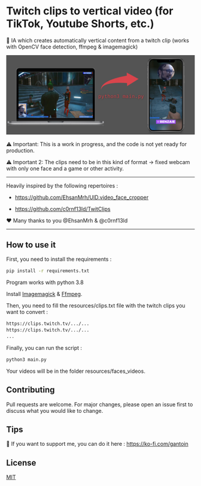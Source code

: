 # Twitch clips to vertical video (for TikTok, Youtube Shorts, etc.)
🤖 IA which creates automatically vertical content from a twitch clip (works with OpenCV face detection, ffmpeg & imagemagick)

![](demo.png)

⚠️ Important: This is a work in progress, and the code is not yet ready for production.

⚠️ Important 2: The clips need to be in this kind of format → fixed webcam with only one face and a game or other activity.

---

Heavily inspired by the following repertoires :

- https://github.com/EhsanMrh/UID.video_face_cropper

- https://github.com/c0rnf13ld/TwitClips

♥️ Many thanks to you @EhsanMrh & @c0rnf13ld

---

## How to use it
First, you need to install the requirements :
```bash
pip install -r requirements.txt
```

Program works with python 3.8

Install [Imagemagick](https://imagemagick.org/script/install-source.php) & [Ffmpeg](https://ffmpeg.org/download.html).

Then, you need to fill the resources/clips.txt file with the twitch clips you want to convert :
```bash
https://clips.twitch.tv/.../...
https://clips.twitch.tv/.../...
...
```

Finally, you can run the script :
```bash
python3 main.py
```

Your videos will be in the folder resources/faces_videos.

## Contributing
Pull requests are welcome. For major changes, please open an issue first to discuss what you would like to change.

## Tips
💌 If you want to support me, you can do it here : https://ko-fi.com/gantoin

## License
[MIT](https://choosealicense.com/licenses/mit/)
